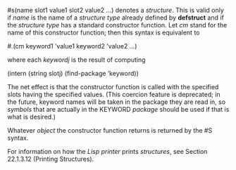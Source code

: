  



#s(name slot1 value1 slot2 value2 ...) denotes a *structure*. This is valid only if *name* is the name of a *structure type* already defined by **defstruct** and if the *structure type* has a standard constructor function. Let *cm* stand for the name of this constructor function; then this syntax is equivalent to 



#.(cm keyword1 ’value1 keyword2 ’value2 ...) 



where each *keywordj* is the result of computing 



(intern (string slotj) (find-package ’keyword)) 



The net effect is that the constructor function is called with the specified slots having the specified values. (This coercion feature is deprecated; in the future, keyword names will be taken in the package they are read in, so *symbols* that are actually in the KEYWORD *package* should be used if that is what is desired.) 



Whatever *object* the constructor function returns is returned by the #S syntax. 



For information on how the *Lisp printer* prints *structures*, see Section 22.1.3.12 (Printing Structures). 



